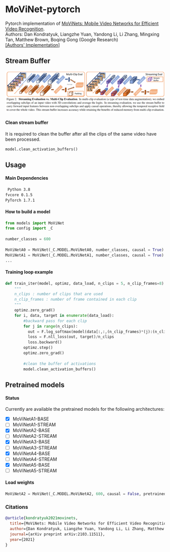 # MoViNet-pytorch
Pytorch implementation of [MoViNets: Mobile Video Networks for Efficient Video Recognition](https://arxiv.org/pdf/2103.11511.pdf). <br>
Authors: Dan Kondratyuk, Liangzhe Yuan, Yandong Li, Li Zhang, Mingxing Tan, Matthew Brown, Boqing Gong (Google Research) <br>
[[Authors' Implementation]](https://github.com/tensorflow/models/tree/master/official/vision)<br>

## Stream Buffer
![stream buffer](https://github.com/Atze00/MoViNet-pytorch/blob/main/figures/Stream_buffer.png)

#### Clean stream buffer
It is required to clean the buffer after all the clips of the same video have been processed.
```python
model.clean_activation_buffers()
```
## Usage

#### Main Dependencies
` Python 3.8` <br>
`fvcore 0.1.5` <br>
`PyTorch 1.7.1` <br>

#### How to build a model

```python
from models import MoViNet
from config import _C

number_classes = 600

MoViNetA0 = MoViNet(_C.MODEL.MoViNetA0, number_classes, causal = True)
MoViNetA1 = MoViNet(_C.MODEL.MoViNetA1, number_classes, causal = True)
...
```

#### Training loop example
```python
def train_iter(model, optimz, data_load, n_clips = 5, n_clip_frames=8):
    """
    n_clips : number of clips that are used
    n_clip_frames : number of frame contained in each clip
    """
    optimz.zero_grad()
    for i, data, target in enumerate(data_load):
        #backward pass for each clip
        for j in range(n_clips):
          out = F.log_softmax(model(data[:,:,(n_clip_frames)*(j):(n_clip_frames)*(j+1)]), dim=1)
          loss = F.nll_loss(out, target)/n_clips
          loss.backward()
        optimz.step()
        optimz.zero_grad()
        
        #clean the buffer of activations
        model.clean_activation_buffers()
```
## Pretrained models

#### Status
Currently are available the pretrained models for the following architectures:
- [x] MoViNetA1-BASE
- [ ] MoViNetA1-STREAM
- [x] MoViNetA2-BASE
- [ ] MoViNetA2-STREAM
- [x] MoViNetA3-BASE
- [ ] MoViNetA3-STREAM
- [x] MoViNetA4-BASE
- [ ] MoViNetA4-STREAM
- [x] MoViNetA5-BASE
- [ ] MoViNetA5-STREAM

#### Load weights
```python
MoViNetA2 = MoViNet(_C.MODEL.MoViNetA2, 600, causal = False, pretrained = True, tf_like = True )
```

### Citations
```bibtex
@article{kondratyuk2021movinets,
  title={MoViNets: Mobile Video Networks for Efficient Video Recognition},
  author={Dan Kondratyuk, Liangzhe Yuan, Yandong Li, Li Zhang, Matthew Brown, and Boqing Gong},
  journal={arXiv preprint arXiv:2103.11511},
  year={2021}
}
```
